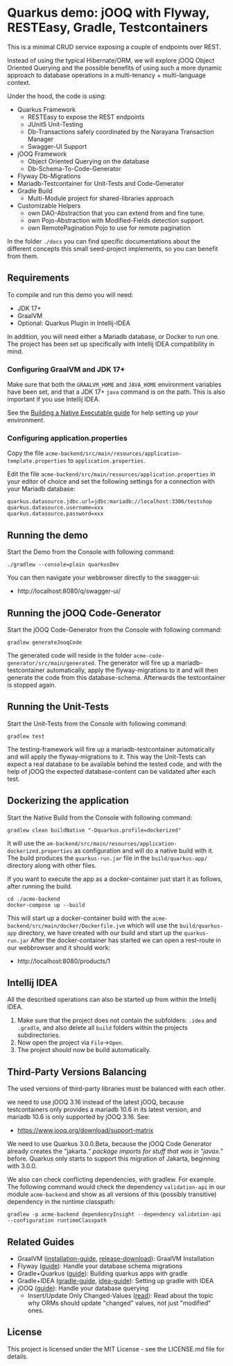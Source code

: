 # Quarkus demo: jOOQ with Flyway, RESTEasy, Gradle, Testcontainers

This is a minimal CRUD service exposing a couple of endpoints over REST. 

Instead of using the typical Hibernate/ORM, we will explore jOOQ Object Oriented Querying and the possible benefits of using such a more dynamic approach to database operations in a multi-tenancy + multi-language context.

Under the hood, the code is using:
- Quarkus Framework
  - RESTEasy to expose the REST endpoints
  - JUnit5 Unit-Testing
  - Db-Transactions safely coordinated by the Narayana Transaction Manager
  - Swagger-UI Support
- jOOQ Framework
  - Object Oriented Querying on the database
  - Db-Schema-To-Code-Generator
- Flyway Db-Migrations
- Mariadb-Testcontainer for Unit-Tests and Code-Generator
- Gradle Build
  - Multi-Module project for shared-libraries approach 
- Customizable Helpers
    - own DAO-Abstraction that you can extend from and fine tune.
    - own Pojo-Abstraction with Modified-Fields detection support.
    - own RemotePagination Pojo to use for remote pagination

In the folder `./docs` you can find specific documentations about the different concepts this small seed-project implements, so you can benefit from them.

## Requirements

To compile and run this demo you will need:

- JDK 17+
- GraalVM
- Optional: Quarkus Plugin in Intellij-IDEA

In addition, you will need either a Mariadb database, or Docker to run one.
The project has been set up specifically with Intellij IDEA compatibility in mind.

### Configuring GraalVM and JDK 17+

Make sure that both the `GRAALVM_HOME` and `JAVA_HOME` environment variables have
been set, and that a JDK 17+ `java` command is on the path. This is also important if you use Intellij IDEA.

See the [Building a Native Executable guide](https://quarkus.io/guides/building-native-image)
for help setting up your environment.

### Configuring application.properties

Copy the file `acme-backend/src/main/resources/application-template.properties` to `application.properties`.

Edit the file `acme-backend/src/main/resources/application.properties` in your editor of choice and set the following settings for a connection with your Mariadb database:
```code
quarkus.datasource.jdbc.url=jdbc:mariadb://localhost:3306/testshop
quarkus.datasource.username=xxx
quarkus.datasource.password=xxx
```

## Running the demo

Start the Demo from the Console with following command:
```code
./gradlew --console=plain quarkusDev
```
You can then navigate your webbrowser directly to the swagger-ui:
- http://localhost:8080/q/swagger-ui/

## Running the jOOQ Code-Generator

Start the jOOQ Code-Generator from the Console with following command:
```code
gradlew generateJooqCode
```
The generated code will reside in the folder `acme-code-generator/src/main/generated`. The generator will fire up a mariadb-testcontainer automatically, apply the flyway-migrations to it and will then generate the code from this database-schema. Afterwards the testcontainer is stopped again. 

## Running the Unit-Tests

Start the Unit-Tests from the Console with following command:
```code
gradlew test
```
The testing-framework will fire up a mariadb-testcontainer automatically and will apply the flyway-migrations to it. 
This way the Unit-Tests can expect a real database to be available behind the tested code, and with the help of jOOQ the expected database-content can be validated after each test.

## Dockerizing the application

Start the Native Build from the Console with following command:
```shell script
gradlew clean buildNative "-Dquarkus.profile=dockerized"
```
It will use the `am-backend/src/main/resources/application-dockerized.properties` as configuration and will do a native build with it. 
The build produces the `quarkus-run.jar` file in the `build/quarkus-app/` directory along with other files.

If you want to execute the app as a docker-container just start it as follows, after running the build.
```shell script
cd ./acme-backend
docker-compose up --build
```
This will start up a docker-container build with the `acme-backend/src/main/docker/Dockerfile.jvm` which will use the `build/quarkus-app` directory, we have created with our build and start up the `quarkus-run.jar`
After the docker-container has started we can open a rest-route in our webbrowser and it should work:
- http://localhost:8080/products/1

## Intellij IDEA

All the described operations can also be started up from within the Intellij IDEA.
1. Make sure that the project does not contain the subfolders: `.idea` and `.gradle`, and also delete all `build` folders within the projects subdirectories. 
2. Now open the project via `File`->`Open`.
3. The project should now be build automatically.

## Third-Party Versions Balancing

The used versions of third-party libraries must be balanced with each other. 

we need to use jOOQ 3.16 instead of the latest jOOQ, because testcontainers only provides a mariadb 10.6 in its latest version,
and mariadb 10.6 is only supported by jOOQ 3.16. See:
- https://www.jooq.org/download/support-matrix

We need to use Quarkus 3.0.0.Beta, because the jOOQ Code Generator already creates the "jakarta.*" package imports for stuff that was in "javax.*" before.
Quarkus only starts to support this migration of Jakarta, beginning with 3.0.0.

We also can check conflicting dependencies, with gradlew. For example. The following command would check the dependency `validation-api` in our module `acme-backend` and show as all versions of this (possibly transitive) dependency in the runtime classpath: 
```code
gradlew -p acme-backend dependencyInsight --dependency validation-api --configuration runtimeClasspath
```

## Related Guides
- GraalVM ([installation-guide](https://www.graalvm.org/latest/docs/getting-started/windows/), [release-download](https://github.com/graalvm/graalvm-ce-builds/releases)): GraalVM Installation
- Flyway ([guide](https://quarkus.io/guides/flyway)): Handle your database schema migrations
- Gradle+Quarkus ([guide](https://quarkus.io/guides/gradle-tooling)): Building quarkus apps with gradle
- Gradle+IDEA ([gradle-guide](https://docs.gradle.org/current/userguide/idea_plugin.html), [idea-guide](https://www.jetbrains.com/help/idea/work-with-gradle-projects.html#project_encodings)): Setting up gradle with IDEA
- jOOQ ([guide](https://www.jooq.org/doc/3.18/manual/)): Handle your database querying
    - Insert/Update Only Changed-Values ([read](https://blog.jooq.org/orms-should-update-changed-values-not-just-modified-ones/)): Read about the topic why ORMs should update "changed" values, not just "modified" ones.

## License

This project is licensed under the MIT License - see the LICENSE.md file for details.